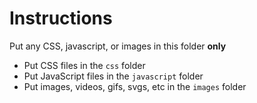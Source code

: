 # Instructions
Put any CSS, javascript, or images in this folder **only**

- Put CSS files in the `css` folder
- Put JavaScript files in the `javascript` folder
- Put images, videos, gifs, svgs, etc in the `images` folder